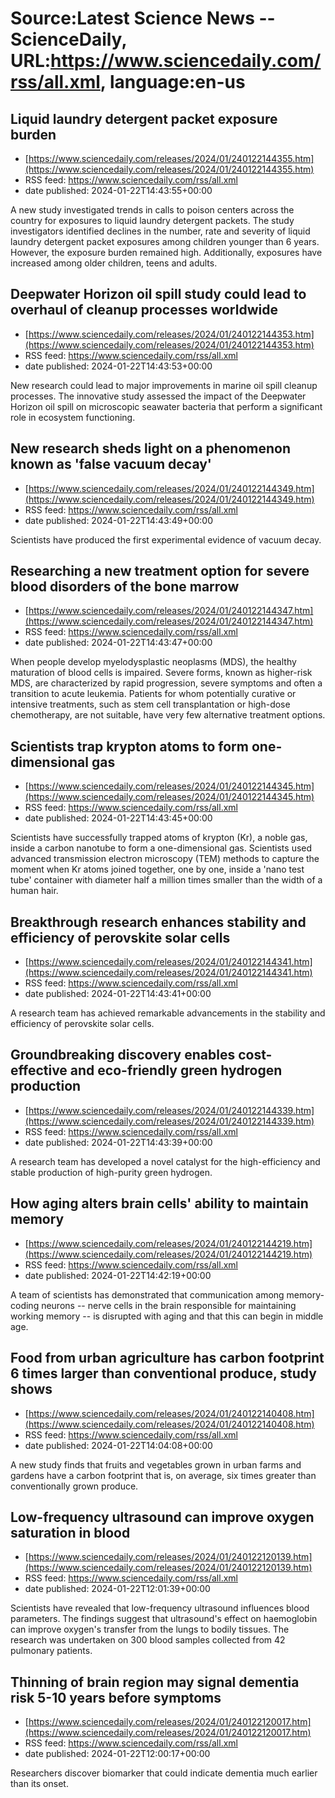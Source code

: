 # Source:Latest Science News -- ScienceDaily, URL:https://www.sciencedaily.com/rss/all.xml, language:en-us

## Liquid laundry detergent packet exposure burden
 - [https://www.sciencedaily.com/releases/2024/01/240122144355.htm](https://www.sciencedaily.com/releases/2024/01/240122144355.htm)
 - RSS feed: https://www.sciencedaily.com/rss/all.xml
 - date published: 2024-01-22T14:43:55+00:00

A new study investigated trends in calls to poison centers across the country for exposures to liquid laundry detergent packets. The study investigators identified declines in the number, rate and severity of liquid laundry detergent packet exposures among children younger than 6 years. However, the exposure burden remained high. Additionally, exposures have increased among older children, teens and adults.

## Deepwater Horizon oil spill study could lead to overhaul of cleanup processes worldwide
 - [https://www.sciencedaily.com/releases/2024/01/240122144353.htm](https://www.sciencedaily.com/releases/2024/01/240122144353.htm)
 - RSS feed: https://www.sciencedaily.com/rss/all.xml
 - date published: 2024-01-22T14:43:53+00:00

New research could lead to major improvements in marine oil spill cleanup processes. The innovative study assessed the impact of the Deepwater Horizon oil spill on microscopic seawater bacteria that perform a significant role in ecosystem functioning.

## New research sheds light on a phenomenon known as 'false vacuum decay'
 - [https://www.sciencedaily.com/releases/2024/01/240122144349.htm](https://www.sciencedaily.com/releases/2024/01/240122144349.htm)
 - RSS feed: https://www.sciencedaily.com/rss/all.xml
 - date published: 2024-01-22T14:43:49+00:00

Scientists have produced the first experimental evidence of vacuum decay.

## Researching a new treatment option for severe blood disorders of the bone marrow
 - [https://www.sciencedaily.com/releases/2024/01/240122144347.htm](https://www.sciencedaily.com/releases/2024/01/240122144347.htm)
 - RSS feed: https://www.sciencedaily.com/rss/all.xml
 - date published: 2024-01-22T14:43:47+00:00

When people develop myelodysplastic neoplasms (MDS), the healthy maturation of blood cells is impaired. Severe forms, known as higher-risk MDS, are characterized by rapid progression, severe symptoms and often a transition to acute leukemia. Patients for whom potentially curative or intensive treatments, such as stem cell transplantation or high-dose chemotherapy, are not suitable, have very few alternative treatment options.

## Scientists trap krypton atoms to form one-dimensional gas
 - [https://www.sciencedaily.com/releases/2024/01/240122144345.htm](https://www.sciencedaily.com/releases/2024/01/240122144345.htm)
 - RSS feed: https://www.sciencedaily.com/rss/all.xml
 - date published: 2024-01-22T14:43:45+00:00

Scientists have successfully trapped atoms of krypton (Kr), a noble gas, inside a carbon nanotube to form a one-dimensional gas. Scientists used advanced transmission electron microscopy (TEM) methods to capture the moment when Kr atoms joined together, one by one, inside a 'nano test tube' container with diameter half a million times smaller than the width of a human hair.

## Breakthrough research enhances stability and efficiency of perovskite solar cells
 - [https://www.sciencedaily.com/releases/2024/01/240122144341.htm](https://www.sciencedaily.com/releases/2024/01/240122144341.htm)
 - RSS feed: https://www.sciencedaily.com/rss/all.xml
 - date published: 2024-01-22T14:43:41+00:00

A research team has achieved remarkable advancements in the stability and efficiency of perovskite solar cells.

## Groundbreaking discovery enables cost-effective and eco-friendly green hydrogen production
 - [https://www.sciencedaily.com/releases/2024/01/240122144339.htm](https://www.sciencedaily.com/releases/2024/01/240122144339.htm)
 - RSS feed: https://www.sciencedaily.com/rss/all.xml
 - date published: 2024-01-22T14:43:39+00:00

A research team has developed a novel catalyst for the high-efficiency and stable production of high-purity green hydrogen.

## How aging alters brain cells' ability to maintain memory
 - [https://www.sciencedaily.com/releases/2024/01/240122144219.htm](https://www.sciencedaily.com/releases/2024/01/240122144219.htm)
 - RSS feed: https://www.sciencedaily.com/rss/all.xml
 - date published: 2024-01-22T14:42:19+00:00

A team of scientists has demonstrated that communication among memory-coding neurons -- nerve cells in the brain responsible for maintaining working memory -- is disrupted with aging and that this can begin in middle age.

## Food from urban agriculture has carbon footprint 6 times larger than conventional produce, study shows
 - [https://www.sciencedaily.com/releases/2024/01/240122140408.htm](https://www.sciencedaily.com/releases/2024/01/240122140408.htm)
 - RSS feed: https://www.sciencedaily.com/rss/all.xml
 - date published: 2024-01-22T14:04:08+00:00

A new study finds that fruits and vegetables grown in urban farms and gardens have a carbon footprint that is, on average, six times greater than conventionally grown produce.

## Low-frequency ultrasound can improve oxygen saturation in blood
 - [https://www.sciencedaily.com/releases/2024/01/240122120139.htm](https://www.sciencedaily.com/releases/2024/01/240122120139.htm)
 - RSS feed: https://www.sciencedaily.com/rss/all.xml
 - date published: 2024-01-22T12:01:39+00:00

Scientists have revealed that low-frequency ultrasound influences blood parameters. The findings suggest that ultrasound's effect on haemoglobin can improve oxygen's transfer from the lungs to bodily tissues. The research was undertaken on 300 blood samples collected from 42 pulmonary patients.

## Thinning of brain region may signal dementia risk 5-10 years before symptoms
 - [https://www.sciencedaily.com/releases/2024/01/240122120017.htm](https://www.sciencedaily.com/releases/2024/01/240122120017.htm)
 - RSS feed: https://www.sciencedaily.com/rss/all.xml
 - date published: 2024-01-22T12:00:17+00:00

Researchers discover biomarker that could indicate dementia much earlier than its onset.

